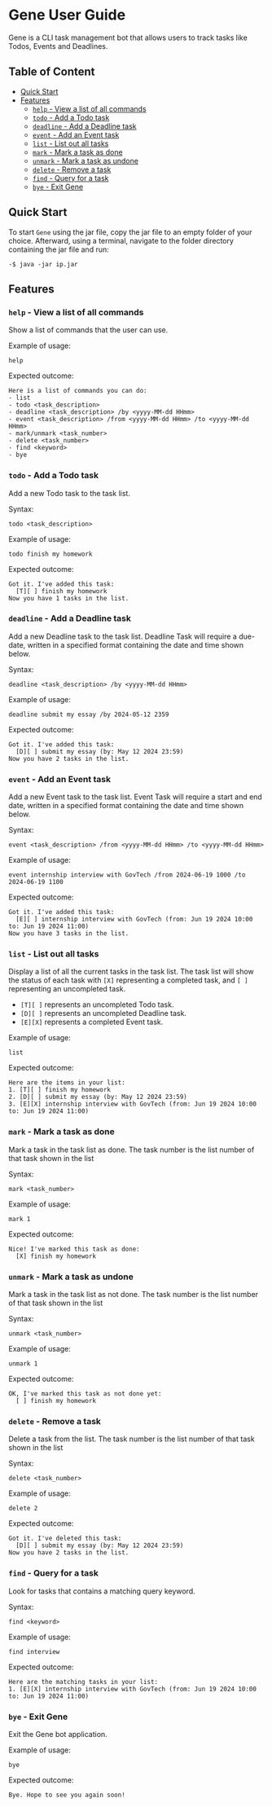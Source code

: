 # Gene User Guide
Gene is a CLI task management bot that allows users to track tasks like Todos, Events and Deadlines.


## Table of Content

- [Quick Start](#quick-start)
- [Features](#features)
    - [`help` - View a list of all commands](#help---view-a-list-of-all-commands)
    - [`todo` - Add a Todo task](#todo---add-a-todo-task)
    - [`deadline` - Add a Deadline task](#deadline---add-a-deadline-task)
    - [`event` - Add an Event task](#event---add-an-event-task)
    - [`list` - List out all tasks](#list---list-out-all-tasks)
    - [`mark` - Mark a task as done](#mark---mark-a-task-as-done)
    - [`unmark` - Mark a task as undone](#unmark---mark-a-task-as-undone)
    - [`delete` - Remove a task](#delete---remove-a-task)
    - [`find` - Query for a task](#find---query-for-a-task)
    - [`bye` - Exit Gene](#bye---exit-gene)


## Quick Start
To start `Gene` using the jar file, copy the jar file to an empty folder of your choice. Afterward, using a terminal, navigate to the folder directory containing the jar file and run:
```
-$ java -jar ip.jar
```

## Features

### `help` - View a list of all commands
Show a list of commands that the user can use.


Example of usage:
```angular2html
help
```

Expected outcome:
```angular2html
Here is a list of commands you can do:
- list
- todo <task_description>
- deadline <task_description> /by <yyyy-MM-dd HHmm>
- event <task_description> /from <yyyy-MM-dd HHmm> /to <yyyy-MM-dd HHmm>
- mark/unmark <task_number>
- delete <task_number>
- find <keyword>
- bye
```


### `todo` - Add a Todo task
Add a new Todo task to the task list.

Syntax:
```angular2html
todo <task_description>
```

Example of usage:
```angular2html
todo finish my homework
```

Expected outcome:
```angular2html
Got it. I've added this task:
  [T][ ] finish my homework
Now you have 1 tasks in the list.
```



### `deadline` - Add a Deadline task
Add a new Deadline task to the task list. 
Deadline Task will require a due-date, written in a specified format containing the date and time shown below.

Syntax:
```angular2html
deadline <task_description> /by <yyyy-MM-dd HHmm>
```

Example of usage:
```angular2html
deadline submit my essay /by 2024-05-12 2359
```

Expected outcome:
```angular2html
Got it. I've added this task:
  [D][ ] submit my essay (by: May 12 2024 23:59)
Now you have 2 tasks in the list.
```

### `event` - Add an Event task
Add a new Event task to the task list.
Event Task will require a start and end date, written in a specified format containing the date and time shown below.

Syntax:
```angular2html
event <task_description> /from <yyyy-MM-dd HHmm> /to <yyyy-MM-dd HHmm>
```

Example of usage:
```angular2html
event internship interview with GovTech /from 2024-06-19 1000 /to 2024-06-19 1100 
```

Expected outcome:
```angular2html
Got it. I've added this task:
  [E][ ] internship interview with GovTech (from: Jun 19 2024 10:00 to: Jun 19 2024 11:00)
Now you have 3 tasks in the list.
```

### `list` - List out all tasks
Display a list of all the current tasks in the task list. 
The task list will show the status of each task with `[X]` representing a completed task, and `[ ]` representing an uncompleted task.
- `[T][ ]` represents an uncompleted Todo task.
- `[D][ ]` represents an uncompleted Deadline task.
- `[E][X]` represents a completed Event task.

Example of usage:
```angular2html
list
```

Expected outcome:
```angular2html
Here are the items in your list:
1. [T][ ] finish my homework
2. [D][ ] submit my essay (by: May 12 2024 23:59)
3. [E][X] internship interview with GovTech (from: Jun 19 2024 10:00 to: Jun 19 2024 11:00)
```


### `mark` - Mark a task as done
Mark a task in the task list as done.
The task number is the list number of that task shown in the list

Syntax:
```angular2html
mark <task_number>
```

Example of usage:
```angular2html
mark 1
```

Expected outcome:
```angular2html
Nice! I've marked this task as done:
  [X] finish my homework
```


### `unmark` - Mark a task as undone
Mark a task in the task list as not done.
The task number is the list number of that task shown in the list

Syntax:
```angular2html
unmark <task_number>
```

Example of usage:
```angular2html
unmark 1
```

Expected outcome:
```angular2html
OK, I've marked this task as not done yet:
  [ ] finish my homework
```

### `delete` - Remove a task
Delete a task from the list.
The task number is the list number of that task shown in the list

Syntax:
```angular2html
delete <task_number>
```

Example of usage:
```angular2html
delete 2
```

Expected outcome:
```angular2html
Got it. I've deleted this task:
  [D][ ] submit my essay (by: May 12 2024 23:59)
Now you have 2 tasks in the list.
```

### `find` - Query for a task
Look for tasks that contains a matching query keyword.

Syntax:
```angular2html
find <keyword>
```

Example of usage:
```angular2html
find interview
```

Expected outcome:
```angular2html
Here are the matching tasks in your list:
1. [E][X] internship interview with GovTech (from: Jun 19 2024 10:00 to: Jun 19 2024 11:00)
```

### `bye` - Exit Gene
Exit the Gene bot application. 

Example of usage:
```angular2html
bye
```

Expected outcome:
```angular2html
Bye. Hope to see you again soon!
```

